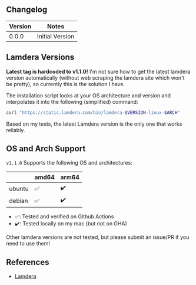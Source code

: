 ## Changelog

| Version | Notes           |
| ------- | --------------- |
| 0.0.0   | Initial Version |

## Lamdera Versions

**Latest tag is hardcoded to v1.1.0!** I'm not sure how to get the latest lamdera version automatically (without web scraping the lamdera site which won't be pretty), so currently this is the solution I have.

The installation script looks at your OS architecture and version and interpolates it into the following (simplified) command:
```bash
curl "https://static.lamdera.com/bin/lamdera-$VERSION-linux-$ARCH"
```
Based on my tests, the latest Lamdera version is the only one that works reliably.

## OS and Arch Support

`v1.1.0` Supports the following OS and architectures:

|        | amd64 | arm64 |
| ------ | ----- | ----- |
| ubuntu | ✅     | ✔️     |
| debian | ✅     | ✔️     |

- ✅: Tested and verified on Github Actions
- ✔️: Tested locally on my mac (but not on GHA)

Other lamdera versions are not tested, but please submit an issue/PR if you need to use them!

## References

- [Lamdera](https://dashboard.lamdera.app/docs/download) 

